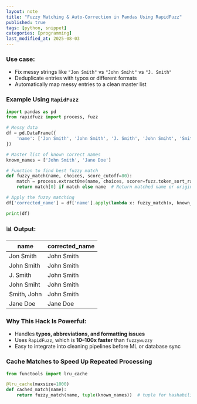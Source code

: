 ```yaml
---
layout: note
title: "Fuzzy Matching & Auto-Correction in Pandas Using RapidFuzz"
published: true
tags: [python, snippet]
categories: [programming]
last_modified_at: 2025-08-03
---
```


### Use case:

- Fix messy strings like `"Jon Smith"` vs `"John Smiht"` vs `"J. Smith"`
- Deduplicate entries with typos or different formats
- Automatically map messy entries to a clean master list

### Example Using `RapidFuzz`

```python
import pandas as pd
from rapidfuzz import process, fuzz

# Messy data
df = pd.DataFrame({
    'name': ['Jon Smith', 'John Smith', 'J. Smith', 'John Smiht', 'Smith, John', 'Jane Doe']
})

# Master list of known correct names
known_names = ['John Smith', 'Jane Doe']

# Function to find best fuzzy match
def fuzzy_match(name, choices, score_cutoff=80):
    match = process.extractOne(name, choices, scorer=fuzz.token_sort_ratio, score_cutoff=score_cutoff)
    return match[0] if match else name  # Return matched name or original

# Apply the fuzzy matching
df['corrected_name'] = df['name'].apply(lambda x: fuzzy_match(x, known_names))

print(df)

```

### 📊 Output:

| name | corrected_name |
| --- | --- |
| Jon Smith | John Smith |
| John Smith | John Smith |
| J. Smith | John Smith |
| John Smiht | John Smith |
| Smith, John | John Smith |
| Jane Doe | Jane Doe |

### Why This Hack Is Powerful:

- Handles **typos, abbreviations, and formatting issues**
- Uses `RapidFuzz`, which is **10–100x faster** than `fuzzywuzzy`
- Easy to integrate into cleaning pipelines before ML or database sync

### Cache Matches to Speed Up Repeated Processing

```python
from functools import lru_cache

@lru_cache(maxsize=1000)
def cached_match(name):
    return fuzzy_match(name, tuple(known_names))  # tuple for hashability
```
